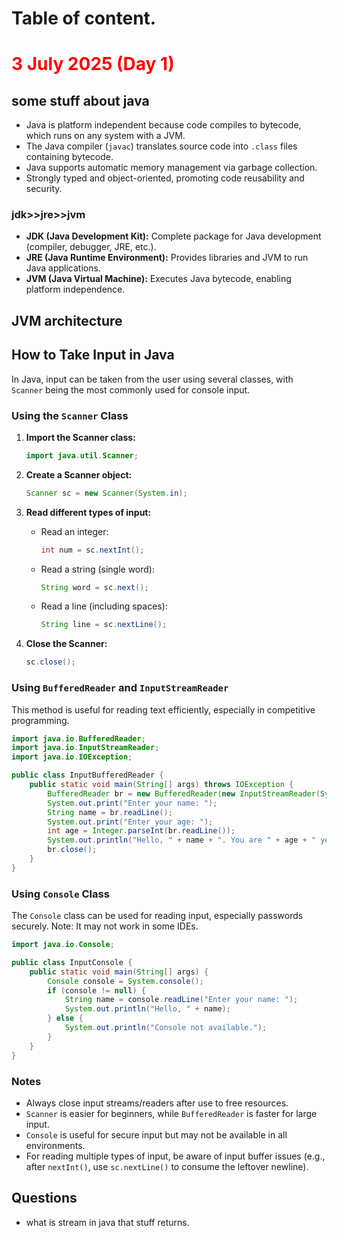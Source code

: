 # Table of content.

## <h1 style="color: red;"> 3 July 2025 (Day 1)</h1>

## some stuff about java
* Java is platform independent because code compiles to bytecode, which runs on any system with a JVM.
* The Java compiler (`javac`) translates source code into `.class` files containing bytecode.
* Java supports automatic memory management via garbage collection.
* Strongly typed and object-oriented, promoting code reusability and security.

### jdk>>jre>>jvm
* **JDK (Java Development Kit):** Complete package for Java development (compiler, debugger, JRE, etc.).
* **JRE (Java Runtime Environment):** Provides libraries and JVM to run Java applications.
* **JVM (Java Virtual Machine):** Executes Java bytecode, enabling platform independence.

## JVM architecture


## How to Take Input in Java

In Java, input can be taken from the user using several classes, with `Scanner` being the most commonly used for console input.

### Using the `Scanner` Class

1. **Import the Scanner class:**
    ```java
    import java.util.Scanner;
    ```

2. **Create a Scanner object:**
    ```java
    Scanner sc = new Scanner(System.in);
    ```

3. **Read different types of input:**
    - Read an integer:
      ```java
      int num = sc.nextInt();
      ```
    - Read a string (single word):
      ```java
      String word = sc.next();
      ```
    - Read a line (including spaces):
      ```java
      String line = sc.nextLine();
      ```

4. **Close the Scanner:**
    ```java
    sc.close();
    ```

### Using `BufferedReader` and `InputStreamReader`

This method is useful for reading text efficiently, especially in competitive programming.

```java
import java.io.BufferedReader;
import java.io.InputStreamReader;
import java.io.IOException;

public class InputBufferedReader {
    public static void main(String[] args) throws IOException {
        BufferedReader br = new BufferedReader(new InputStreamReader(System.in));
        System.out.print("Enter your name: ");
        String name = br.readLine();
        System.out.print("Enter your age: ");
        int age = Integer.parseInt(br.readLine());
        System.out.println("Hello, " + name + ". You are " + age + " years old.");
        br.close();
    }
}
```

### Using `Console` Class

The `Console` class can be used for reading input, especially passwords securely. Note: It may not work in some IDEs.

```java
import java.io.Console;

public class InputConsole {
    public static void main(String[] args) {
        Console console = System.console();
        if (console != null) {
            String name = console.readLine("Enter your name: ");
            System.out.println("Hello, " + name);
        } else {
            System.out.println("Console not available.");
        }
    }
}
```

### Notes

- Always close input streams/readers after use to free resources.
- `Scanner` is easier for beginners, while `BufferedReader` is faster for large input.
- `Console` is useful for secure input but may not be available in all environments.
- For reading multiple types of input, be aware of input buffer issues (e.g., after `nextInt()`, use `sc.nextLine()` to consume the leftover newline).


## Questions
* what is stream in java that stuff returns.